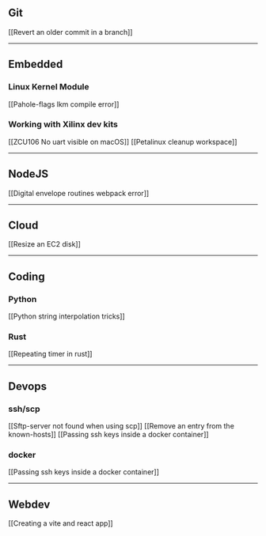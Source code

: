 ## Git
[[Revert an older commit in a branch]]

---
## Embedded

### Linux Kernel Module
[[Pahole-flags lkm compile error]]

### Working with Xilinx dev kits
[[ZCU106 No uart visible on macOS]]
[[Petalinux cleanup workspace]]


---
## NodeJS
[[Digital envelope routines webpack error]]

---
##  Cloud
[[Resize an EC2 disk]]

---
## Coding

### Python
[[Python string interpolation tricks]]

### Rust
[[Repeating timer in rust]]

---
## Devops

### ssh/scp
[[Sftp-server not found when using scp]]
[[Remove an entry from the known-hosts]]
[[Passing ssh keys inside a docker container]]

### docker
[[Passing ssh keys inside a docker container]]


---
## Webdev
[[Creating a vite and react app]]
